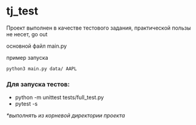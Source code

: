 # tj_test
Проект выполнен в качестве тестового задания, практической пользы не несет, go out

основной файл main.py

пример запуска 
```sh
python3 main.py data/ AAPL
```


### Для запуска тестов:
 - python -m unittest tests/full_test.py
 - pytest -s

*\*выполнять из корневой директории проекта*
